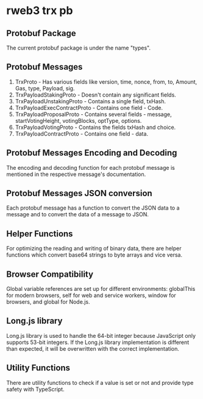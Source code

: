 # rweb3 trx pb

## Protobuf Package

The current protobuf package is under the name "types".

## Protobuf Messages

1. TrxProto - Has various fields like version, time, nonce, from, to, Amount, Gas, type, Payload, sig.
2. TrxPayloadStakingProto - Doesn't contain any significant fields.
3. TrxPayloadUnstakingProto - Contains a single field, txHash.
4. TrxPayloadExecContractProto - Contains one field - Code.
5. TrxPayloadProposalProto - Contains several fields - message, startVotingHeight, votingBlocks, optType, options.
6. TrxPayloadVotingProto - Contains the fields txHash and choice.
7. TrxPayloadContractProto - Contains one field - data.

## Protobuf Messages Encoding and Decoding

The encoding and decoding function for each protobuf message is mentioned in the respective message's documentation. 

## Protobuf Messages JSON conversion

Each protobuf message has a function to convert the JSON data to a message and to convert the data of a message to JSON.

## Helper Functions

For optimizing the reading and writing of binary data, there are helper functions which convert base64 strings to byte arrays and vice versa.

## Browser Compatibility

Global variable references are set up for different environments: globalThis for modern browsers, self for web and service workers, window for browsers, and global for Node.js.

## Long.js library 

Long.js library is used to handle the 64-bit integer because JavaScript only supports 53-bit integers. If the Long.js library implementation is different than expected, it will be overwritten with the correct implementation.

## Utility Functions

There are utility functions to check if a value is set or not and provide type safety with TypeScript.